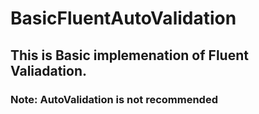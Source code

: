 # BasicFluentAutoValidation

## This is Basic implemenation of Fluent Valiadation.
### Note: AutoValidation is not recommended
